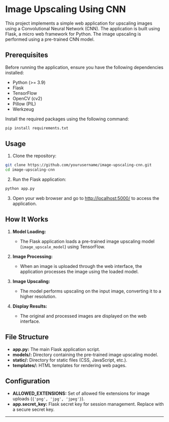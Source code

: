 # Image Upscaling Using CNN

This project implements a simple web application for upscaling images using a Convolutional Neural Network (CNN). The application is built using Flask, a micro web framework for Python. The image upscaling is performed using a pre-trained CNN model.

## Prerequisites

Before running the application, ensure you have the following dependencies installed:

- Python (>= 3.9)
- Flask
- TensorFlow
- OpenCV (cv2)
- Pillow (PIL)
- Werkzeug

Install the required packages using the following command:

```bash
pip install requirements.txt
```

## Usage

1. Clone the repository:

```bash
git clone https://github.com/yourusername/image-upscaling-cnn.git
cd image-upscaling-cnn
```

2. Run the Flask application:

```bash
python app.py
```

3. Open your web browser and go to [http://localhost:5000/](http://localhost:5000/) to access the application.

## How It Works

1. **Model Loading:**
   - The Flask application loads a pre-trained image upscaling model (`image_upscale_model`) using TensorFlow.

2. **Image Processing:**
   - When an image is uploaded through the web interface, the application processes the image using the loaded model.

3. **Image Upscaling:**
   - The model performs upscaling on the input image, converting it to a higher resolution.

4. **Display Results:**
   - The original and processed images are displayed on the web interface.

## File Structure

- **app.py:** The main Flask application script.
- **models/:** Directory containing the pre-trained image upscaling model.
- **static/:** Directory for static files (CSS, JavaScript, etc.).
- **templates/:** HTML templates for rendering web pages.

## Configuration

- **ALLOWED_EXTENSIONS:** Set of allowed file extensions for image uploads (`{'png', 'jpg', 'jpeg'}`).
- **app.secret_key:** Flask secret key for session management. Replace with a secure secret key.

---

